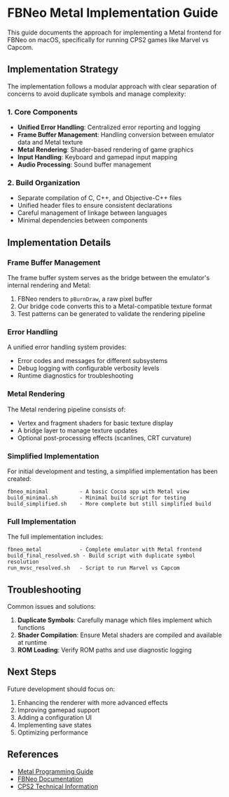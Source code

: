 # FBNeo Metal Implementation Guide

This guide documents the approach for implementing a Metal frontend for FBNeo on macOS, specifically for running CPS2 games like Marvel vs Capcom.

## Implementation Strategy

The implementation follows a modular approach with clear separation of concerns to avoid duplicate symbols and manage complexity:

### 1. Core Components

- **Unified Error Handling**: Centralized error reporting and logging
- **Frame Buffer Management**: Handling conversion between emulator data and Metal texture
- **Metal Rendering**: Shader-based rendering of game graphics
- **Input Handling**: Keyboard and gamepad input mapping
- **Audio Processing**: Sound buffer management

### 2. Build Organization

- Separate compilation of C, C++, and Objective-C++ files
- Unified header files to ensure consistent declarations
- Careful management of linkage between languages
- Minimal dependencies between components

## Implementation Details

### Frame Buffer Management

The frame buffer system serves as the bridge between the emulator's internal rendering and Metal:

1. FBNeo renders to `pBurnDraw`, a raw pixel buffer
2. Our bridge code converts this to a Metal-compatible texture format
3. Test patterns can be generated to validate the rendering pipeline

### Error Handling

A unified error handling system provides:

- Error codes and messages for different subsystems
- Debug logging with configurable verbosity levels
- Runtime diagnostics for troubleshooting

### Metal Rendering

The Metal rendering pipeline consists of:

- Vertex and fragment shaders for basic texture display
- A bridge layer to manage texture updates
- Optional post-processing effects (scanlines, CRT curvature)

### Simplified Implementation

For initial development and testing, a simplified implementation has been created:

```
fbneo_minimal          - A basic Cocoa app with Metal view
build_minimal.sh       - Minimal build script for testing
build_simplified.sh    - More complete but still simplified build
```

### Full Implementation

The full implementation includes:

```
fbneo_metal            - Complete emulator with Metal frontend
build_final_resolved.sh - Build script with duplicate symbol resolution
run_mvsc_resolved.sh   - Script to run Marvel vs Capcom
```

## Troubleshooting

Common issues and solutions:

1. **Duplicate Symbols**: Carefully manage which files implement which functions
2. **Shader Compilation**: Ensure Metal shaders are compiled and available at runtime
3. **ROM Loading**: Verify ROM paths and use diagnostic logging

## Next Steps

Future development should focus on:

1. Enhancing the renderer with more advanced effects
2. Improving gamepad support
3. Adding a configuration UI
4. Implementing save states
5. Optimizing performance

## References

- [Metal Programming Guide](https://developer.apple.com/documentation/metal)
- [FBNeo Documentation](https://github.com/finalburnneo/FBNeo)
- [CPS2 Technical Information](https://wiki.arcadeotaku.com/w/CPS-2) 